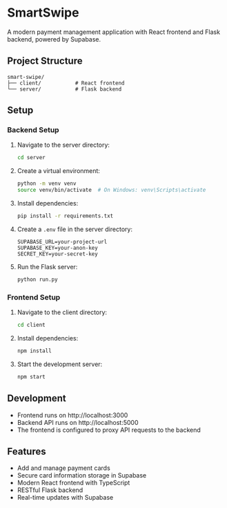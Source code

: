 # SmartSwipe

A modern payment management application with React frontend and Flask backend, powered by Supabase.

## Project Structure

```
smart-swipe/
├── client/           # React frontend
└── server/           # Flask backend
```

## Setup

### Backend Setup

1. Navigate to the server directory:
   ```bash
   cd server
   ```

2. Create a virtual environment:
   ```bash
   python -m venv venv
   source venv/bin/activate  # On Windows: venv\Scripts\activate
   ```

3. Install dependencies:
   ```bash
   pip install -r requirements.txt
   ```

4. Create a `.env` file in the server directory:
   ```
   SUPABASE_URL=your-project-url
   SUPABASE_KEY=your-anon-key
   SECRET_KEY=your-secret-key
   ```

5. Run the Flask server:
   ```bash
   python run.py
   ```

### Frontend Setup

1. Navigate to the client directory:
   ```bash
   cd client
   ```

2. Install dependencies:
   ```bash
   npm install
   ```

3. Start the development server:
   ```bash
   npm start
   ```

## Development

- Frontend runs on http://localhost:3000
- Backend API runs on http://localhost:5000
- The frontend is configured to proxy API requests to the backend

## Features

- Add and manage payment cards
- Secure card information storage in Supabase
- Modern React frontend with TypeScript
- RESTful Flask backend
- Real-time updates with Supabase

